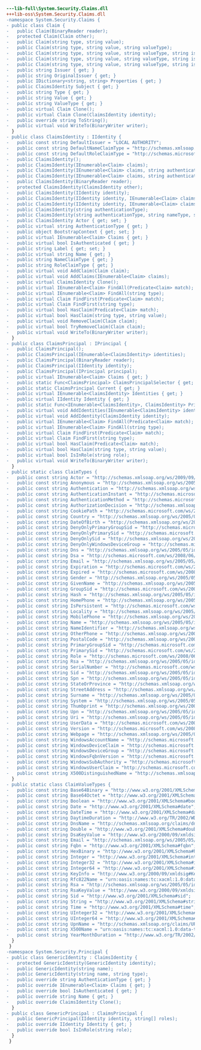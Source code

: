 ﻿```diff
---lib-full\System.Security.Claims.dll
+++lib-oss\System.Security.Claims.dll
-namespace System.Security.Claims {
- public class Claim {
-   public Claim(BinaryReader reader);
-   protected Claim(Claim other);
-   public Claim(string type, string value);
-   public Claim(string type, string value, string valueType);
-   public Claim(string type, string value, string valueType, string issuer);
-   public Claim(string type, string value, string valueType, string issuer, string originalIssuer);
-   public Claim(string type, string value, string valueType, string issuer, string originalIssuer, ClaimsIdentity subject);
-   public string Issuer { get; }
-   public string OriginalIssuer { get; }
-   public IDictionary<string, string> Properties { get; }
-   public ClaimsIdentity Subject { get; }
-   public string Type { get; }
-   public string Value { get; }
-   public string ValueType { get; }
-   public virtual Claim Clone();
-   public virtual Claim Clone(ClaimsIdentity identity);
-   public override string ToString();
-   public virtual void WriteTo(BinaryWriter writer);
  }
- public class ClaimsIdentity : IIdentity {
-   public const string DefaultIssuer = "LOCAL AUTHORITY";
-   public const string DefaultNameClaimType = "http://schemas.xmlsoap.org/ws/2005/05/identity/claims/name";
-   public const string DefaultRoleClaimType = "http://schemas.microsoft.com/ws/2008/06/identity/claims/role";
-   public ClaimsIdentity();
-   public ClaimsIdentity(IEnumerable<Claim> claims);
-   public ClaimsIdentity(IEnumerable<Claim> claims, string authenticationType);
-   public ClaimsIdentity(IEnumerable<Claim> claims, string authenticationType, string nameType, string roleType);
-   public ClaimsIdentity(BinaryReader reader);
-   protected ClaimsIdentity(ClaimsIdentity other);
-   public ClaimsIdentity(IIdentity identity);
-   public ClaimsIdentity(IIdentity identity, IEnumerable<Claim> claims);
-   public ClaimsIdentity(IIdentity identity, IEnumerable<Claim> claims, string authenticationType, string nameType, string roleType);
-   public ClaimsIdentity(string authenticationType);
-   public ClaimsIdentity(string authenticationType, string nameType, string roleType);
-   public ClaimsIdentity Actor { get; set; }
-   public virtual string AuthenticationType { get; }
-   public object BootstrapContext { get; set; }
-   public virtual IEnumerable<Claim> Claims { get; }
-   public virtual bool IsAuthenticated { get; }
-   public string Label { get; set; }
-   public virtual string Name { get; }
-   public string NameClaimType { get; }
-   public string RoleClaimType { get; }
-   public virtual void AddClaim(Claim claim);
-   public virtual void AddClaims(IEnumerable<Claim> claims);
-   public virtual ClaimsIdentity Clone();
-   public virtual IEnumerable<Claim> FindAll(Predicate<Claim> match);
-   public virtual IEnumerable<Claim> FindAll(string type);
-   public virtual Claim FindFirst(Predicate<Claim> match);
-   public virtual Claim FindFirst(string type);
-   public virtual bool HasClaim(Predicate<Claim> match);
-   public virtual bool HasClaim(string type, string value);
-   public virtual void RemoveClaim(Claim claim);
-   public virtual bool TryRemoveClaim(Claim claim);
-   public virtual void WriteTo(BinaryWriter writer);
  }
- public class ClaimsPrincipal : IPrincipal {
-   public ClaimsPrincipal();
-   public ClaimsPrincipal(IEnumerable<ClaimsIdentity> identities);
-   public ClaimsPrincipal(BinaryReader reader);
-   public ClaimsPrincipal(IIdentity identity);
-   public ClaimsPrincipal(IPrincipal principal);
-   public virtual IEnumerable<Claim> Claims { get; }
-   public static Func<ClaimsPrincipal> ClaimsPrincipalSelector { get; set; }
-   public static ClaimsPrincipal Current { get; }
-   public virtual IEnumerable<ClaimsIdentity> Identities { get; }
-   public virtual IIdentity Identity { get; }
-   public static Func<IEnumerable<ClaimsIdentity>, ClaimsIdentity> PrimaryIdentitySelector { get; set; }
-   public virtual void AddIdentities(IEnumerable<ClaimsIdentity> identities);
-   public virtual void AddIdentity(ClaimsIdentity identity);
-   public virtual IEnumerable<Claim> FindAll(Predicate<Claim> match);
-   public virtual IEnumerable<Claim> FindAll(string type);
-   public virtual Claim FindFirst(Predicate<Claim> match);
-   public virtual Claim FindFirst(string type);
-   public virtual bool HasClaim(Predicate<Claim> match);
-   public virtual bool HasClaim(string type, string value);
-   public virtual bool IsInRole(string role);
-   public virtual void WriteTo(BinaryWriter writer);
  }
- public static class ClaimTypes {
-   public const string Actor = "http://schemas.xmlsoap.org/ws/2009/09/identity/claims/actor";
-   public const string Anonymous = "http://schemas.xmlsoap.org/ws/2005/05/identity/claims/anonymous";
-   public const string Authentication = "http://schemas.xmlsoap.org/ws/2005/05/identity/claims/authentication";
-   public const string AuthenticationInstant = "http://schemas.microsoft.com/ws/2008/06/identity/claims/authenticationinstant";
-   public const string AuthenticationMethod = "http://schemas.microsoft.com/ws/2008/06/identity/claims/authenticationmethod";
-   public const string AuthorizationDecision = "http://schemas.xmlsoap.org/ws/2005/05/identity/claims/authorizationdecision";
-   public const string CookiePath = "http://schemas.microsoft.com/ws/2008/06/identity/claims/cookiepath";
-   public const string Country = "http://schemas.xmlsoap.org/ws/2005/05/identity/claims/country";
-   public const string DateOfBirth = "http://schemas.xmlsoap.org/ws/2005/05/identity/claims/dateofbirth";
-   public const string DenyOnlyPrimaryGroupSid = "http://schemas.microsoft.com/ws/2008/06/identity/claims/denyonlyprimarygroupsid";
-   public const string DenyOnlyPrimarySid = "http://schemas.microsoft.com/ws/2008/06/identity/claims/denyonlyprimarysid";
-   public const string DenyOnlySid = "http://schemas.xmlsoap.org/ws/2005/05/identity/claims/denyonlysid";
-   public const string DenyOnlyWindowsDeviceGroup = "http://schemas.microsoft.com/ws/2008/06/identity/claims/denyonlywindowsdevicegroup";
-   public const string Dns = "http://schemas.xmlsoap.org/ws/2005/05/identity/claims/dns";
-   public const string Dsa = "http://schemas.microsoft.com/ws/2008/06/identity/claims/dsa";
-   public const string Email = "http://schemas.xmlsoap.org/ws/2005/05/identity/claims/emailaddress";
-   public const string Expiration = "http://schemas.microsoft.com/ws/2008/06/identity/claims/expiration";
-   public const string Expired = "http://schemas.microsoft.com/ws/2008/06/identity/claims/expired";
-   public const string Gender = "http://schemas.xmlsoap.org/ws/2005/05/identity/claims/gender";
-   public const string GivenName = "http://schemas.xmlsoap.org/ws/2005/05/identity/claims/givenname";
-   public const string GroupSid = "http://schemas.microsoft.com/ws/2008/06/identity/claims/groupsid";
-   public const string Hash = "http://schemas.xmlsoap.org/ws/2005/05/identity/claims/hash";
-   public const string HomePhone = "http://schemas.xmlsoap.org/ws/2005/05/identity/claims/homephone";
-   public const string IsPersistent = "http://schemas.microsoft.com/ws/2008/06/identity/claims/ispersistent";
-   public const string Locality = "http://schemas.xmlsoap.org/ws/2005/05/identity/claims/locality";
-   public const string MobilePhone = "http://schemas.xmlsoap.org/ws/2005/05/identity/claims/mobilephone";
-   public const string Name = "http://schemas.xmlsoap.org/ws/2005/05/identity/claims/name";
-   public const string NameIdentifier = "http://schemas.xmlsoap.org/ws/2005/05/identity/claims/nameidentifier";
-   public const string OtherPhone = "http://schemas.xmlsoap.org/ws/2005/05/identity/claims/otherphone";
-   public const string PostalCode = "http://schemas.xmlsoap.org/ws/2005/05/identity/claims/postalcode";
-   public const string PrimaryGroupSid = "http://schemas.microsoft.com/ws/2008/06/identity/claims/primarygroupsid";
-   public const string PrimarySid = "http://schemas.microsoft.com/ws/2008/06/identity/claims/primarysid";
-   public const string Role = "http://schemas.microsoft.com/ws/2008/06/identity/claims/role";
-   public const string Rsa = "http://schemas.xmlsoap.org/ws/2005/05/identity/claims/rsa";
-   public const string SerialNumber = "http://schemas.microsoft.com/ws/2008/06/identity/claims/serialnumber";
-   public const string Sid = "http://schemas.xmlsoap.org/ws/2005/05/identity/claims/sid";
-   public const string Spn = "http://schemas.xmlsoap.org/ws/2005/05/identity/claims/spn";
-   public const string StateOrProvince = "http://schemas.xmlsoap.org/ws/2005/05/identity/claims/stateorprovince";
-   public const string StreetAddress = "http://schemas.xmlsoap.org/ws/2005/05/identity/claims/streetaddress";
-   public const string Surname = "http://schemas.xmlsoap.org/ws/2005/05/identity/claims/surname";
-   public const string System = "http://schemas.xmlsoap.org/ws/2005/05/identity/claims/system";
-   public const string Thumbprint = "http://schemas.xmlsoap.org/ws/2005/05/identity/claims/thumbprint";
-   public const string Upn = "http://schemas.xmlsoap.org/ws/2005/05/identity/claims/upn";
-   public const string Uri = "http://schemas.xmlsoap.org/ws/2005/05/identity/claims/uri";
-   public const string UserData = "http://schemas.microsoft.com/ws/2008/06/identity/claims/userdata";
-   public const string Version = "http://schemas.microsoft.com/ws/2008/06/identity/claims/version";
-   public const string Webpage = "http://schemas.xmlsoap.org/ws/2005/05/identity/claims/webpage";
-   public const string WindowsAccountName = "http://schemas.microsoft.com/ws/2008/06/identity/claims/windowsaccountname";
-   public const string WindowsDeviceClaim = "http://schemas.microsoft.com/ws/2008/06/identity/claims/windowsdeviceclaim";
-   public const string WindowsDeviceGroup = "http://schemas.microsoft.com/ws/2008/06/identity/claims/windowsdevicegroup";
-   public const string WindowsFqbnVersion = "http://schemas.microsoft.com/ws/2008/06/identity/claims/windowsfqbnversion";
-   public const string WindowsSubAuthority = "http://schemas.microsoft.com/ws/2008/06/identity/claims/windowssubauthority";
-   public const string WindowsUserClaim = "http://schemas.microsoft.com/ws/2008/06/identity/claims/windowsuserclaim";
-   public const string X500DistinguishedName = "http://schemas.xmlsoap.org/ws/2005/05/identity/claims/x500distinguishedname";
  }
- public static class ClaimValueTypes {
-   public const string Base64Binary = "http://www.w3.org/2001/XMLSchema#base64Binary";
-   public const string Base64Octet = "http://www.w3.org/2001/XMLSchema#base64Octet";
-   public const string Boolean = "http://www.w3.org/2001/XMLSchema#boolean";
-   public const string Date = "http://www.w3.org/2001/XMLSchema#date";
-   public const string DateTime = "http://www.w3.org/2001/XMLSchema#dateTime";
-   public const string DaytimeDuration = "http://www.w3.org/TR/2002/WD-xquery-operators-20020816#dayTimeDuration";
-   public const string DnsName = "http://schemas.xmlsoap.org/claims/dns";
-   public const string Double = "http://www.w3.org/2001/XMLSchema#double";
-   public const string DsaKeyValue = "http://www.w3.org/2000/09/xmldsig#DSAKeyValue";
-   public const string Email = "http://schemas.xmlsoap.org/ws/2005/05/identity/claims/emailaddress";
-   public const string Fqbn = "http://www.w3.org/2001/XMLSchema#fqbn";
-   public const string HexBinary = "http://www.w3.org/2001/XMLSchema#hexBinary";
-   public const string Integer = "http://www.w3.org/2001/XMLSchema#integer";
-   public const string Integer32 = "http://www.w3.org/2001/XMLSchema#integer32";
-   public const string Integer64 = "http://www.w3.org/2001/XMLSchema#integer64";
-   public const string KeyInfo = "http://www.w3.org/2000/09/xmldsig#KeyInfo";
-   public const string Rfc822Name = "urn:oasis:names:tc:xacml:1.0:data-type:rfc822Name";
-   public const string Rsa = "http://schemas.xmlsoap.org/ws/2005/05/identity/claims/rsa";
-   public const string RsaKeyValue = "http://www.w3.org/2000/09/xmldsig#RSAKeyValue";
-   public const string Sid = "http://www.w3.org/2001/XMLSchema#sid";
-   public const string String = "http://www.w3.org/2001/XMLSchema#string";
-   public const string Time = "http://www.w3.org/2001/XMLSchema#time";
-   public const string UInteger32 = "http://www.w3.org/2001/XMLSchema#uinteger32";
-   public const string UInteger64 = "http://www.w3.org/2001/XMLSchema#uinteger64";
-   public const string UpnName = "http://schemas.xmlsoap.org/claims/UPN";
-   public const string X500Name = "urn:oasis:names:tc:xacml:1.0:data-type:x500Name";
-   public const string YearMonthDuration = "http://www.w3.org/TR/2002/WD-xquery-operators-20020816#yearMonthDuration";
  }
 }
-namespace System.Security.Principal {
- public class GenericIdentity : ClaimsIdentity {
-   protected GenericIdentity(GenericIdentity identity);
-   public GenericIdentity(string name);
-   public GenericIdentity(string name, string type);
-   public override string AuthenticationType { get; }
-   public override IEnumerable<Claim> Claims { get; }
-   public override bool IsAuthenticated { get; }
-   public override string Name { get; }
-   public override ClaimsIdentity Clone();
  }
- public class GenericPrincipal : ClaimsPrincipal {
-   public GenericPrincipal(IIdentity identity, string[] roles);
-   public override IIdentity Identity { get; }
-   public override bool IsInRole(string role);
  }
 }
```
